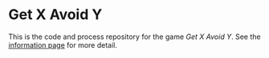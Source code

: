 # Get X Avoid Y

This is the code and process repository for the game *Get X Avoid Y*. See the [information page](info/) for more detail.
